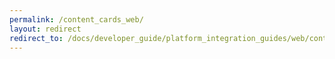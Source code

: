 ```yaml
---
permalink: /content_cards_web/
layout: redirect
redirect_to: /docs/developer_guide/platform_integration_guides/web/content_cards/overview/
---
```


